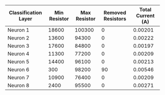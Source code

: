 | Classification Layer | Min Resistor | Max Resistor | Removed Resistors | Total Current (A) |
|----------------------|--------------|--------------|-------------------|-------------------|
| Neuron 1             | 18600        | 100300       | 0                 | 0.00201           |
| Neuron 2             | 13600        | 94300        | 0                 | 0.00222           |
| Neuron 3             | 17600        | 84800        | 0                 | 0.00197           |
| Neuron 4             | 11300        | 77200        | 0                 | 0.00209           |
| Neuron 5             | 14400        | 96100        | 0                 | 0.00213           |
| Neuron 6             | 300          | 98200        | 90                | 0.00546           |
| Neuron 7             | 10900        | 76400        | 0                 | 0.00209           |
| Neuron 8             | 2400         | 95500        | 0                 | 0.00271           |
